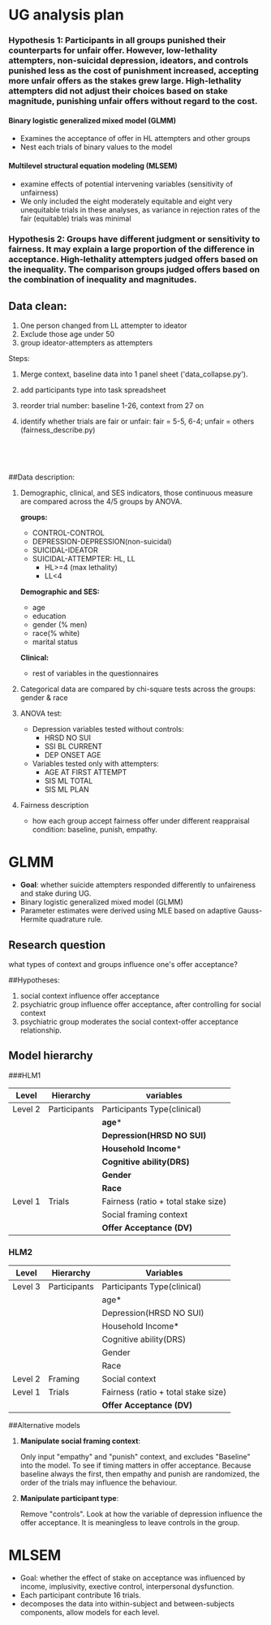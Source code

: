 

# UG analysis plan 

### **Hypothesis 1**: Participants in all groups punished their counterparts for unfair offer. However, low-lethality attempters, non-suicidal depression, ideators, and controls punished less as the cost of punishment increased, accepting more unfair offers as the stakes grew large. High-lethality attempters did not adjust their choices based on stake magnitude, punishing unfair offers without regard to the cost.

#### Binary logistic generalized mixed model (GLMM)

- Examines the acceptance of offer in HL attempters and other groups
- Nest each trials of binary values to the model

#### Multilevel structural equation modeling (MLSEM)

- examine effects of potential intervening variables (sensitivity of unfairness)
- We only included the eight moderately equitable and eight very unequitable trials in these analyses, as variance in rejection rates of the fair (equitable) trials was minimal

### **Hypothesis 2**: Groups have different judgment or sensitivity to fairness. It may explain a large proportion of the difference in acceptance. High-lethality attempters judged offers based on the inequality. The comparison groups judged offers based on the combination of inequality and magnitudes.



## Data clean:

1. One person changed from LL attempter to ideator
2. Exclude those age under 50
3. group ideator-attempters as attempters

Steps: 

1. Merge context, baseline data into 1 panel sheet ('data_collapse.py').

2. add participants type into task spreadsheet

3. reorder trial number: baseline 1-26, context from 27 on

4. identify whether trials are fair or unfair: fair = 5-5, 6-4; unfair = others (fairness_describe.py)

   ​

   ​

##Data description:

1. Demographic, clinical, and SES indicators, those continuous measure  are compared across the 4/5 groups by ANOVA.

   **groups:**

   - CONTROL-CONTROL
   - DEPRESSION-DEPRESSION(non-suicidal)
   - SUICIDAL-IDEATOR
   - SUICIDAL-ATTEMPTER: HL, LL
     - HL>=4 (max lethality)
     - LL<4

   **Demographic and SES:**

   - age
   - education
   - gender (% men)
   - race(% white) 
   - marital status

   **Clinical:**

   - rest of variables in the questionnaires

2. Categorical data are compared by chi-square tests across the groups: gender & race

3. ANOVA test:

   - Depression variables tested without controls:
     - HRSD NO SUI
     - SSI BL CURRENT
     - DEP ONSET AGE
   - Variables tested only with attempters:
     - AGE AT FIRST ATTEMPT
     - SIS ML TOTAL
     - SIS ML PLAN

4. Fairness description

   - how each group accept fairness offer under different reappraisal condition: baseline, punish, empathy. 



# GLMM 



- **Goal**: whether suicide attempters responded differently to unfaireness and stake during UG.
- Binary logistic generalized mixed model (GLMM)
- Parameter estimates were derived using MLE based on adaptive Gauss-Hermite quadrature rule.

## Research question

what types of context and groups influence one's offer acceptance?

##Hypotheses:

1. social context influence offer acceptance
2. psychiatric group influence offer acceptance, after controlling for social context
3. psychiatric group moderates the social context-offer acceptance relationship. 



## Model hierarchy

###HLM1

| Level   | Hierarchy    | variables                           |
| ------- | ------------ | ----------------------------------- |
| Level 2 | Participants | Participants Type(clinical)         |
|         |              | **age***                            |
|         |              | **Depression(HRSD NO SUI)**         |
|         |              | **Household Income***               |
|         |              | **Cognitive ability(DRS)**          |
|         |              | **Gender**                          |
|         |              | **Race**                            |
| Level 1 | Trials       | Fairness (ratio + total stake size) |
|         |              | Social framing context              |
|         |              | **Offer Acceptance (DV)**           |

### HLM2

| Level   | Hierarchy    | Variables                           |
| ------- | ------------ | ----------------------------------- |
| Level 3 | Participants | Participants Type(clinical)         |
|         |              | age*                                |
|         |              | Depression(HRSD NO SUI)             |
|         |              | Household Income*                   |
|         |              | Cognitive ability(DRS)              |
|         |              | Gender                              |
|         |              | Race                                |
| Level 2 | Framing      | Social context                      |
| Level 1 | Trials       | Fairness (ratio + total stake size) |
|         |              | **Offer Acceptance (DV)**           |



##Alternative models

1. **Manipulate social framing context**:

   Only input "empathy" and "punish" context, and excludes "Baseline" into the model. To see if timing matters in offer acceptance. Because baseline always the first, then empathy and punish are randomized, the order of the trials may influence the behaviour. 

2. **Manipulate participant type**:

   Remove "controls". Look at how the variable of depression influence the offer acceptance. It is meaningless to leave controls in the group. 



# MLSEM



- Goal: whether the effect of stake on acceptance was influenced by income, implusivity, exective control, interpersonal dysfunction.
- Each participant contribute 16 trials.
- decomposes the data into within-subject and between-subjects components, allow models for each level.






  
